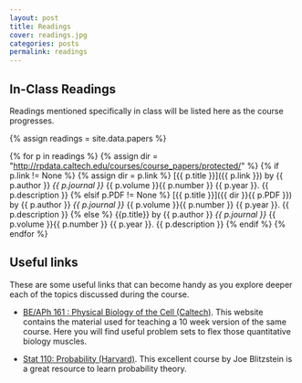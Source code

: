 ```yaml
---
layout: post
title: Readings
cover: readings.jpg
categories: posts
permalink: readings
---
```


## In-Class Readings

Readings mentioned specifically in class will be listed here as the course progresses.

{% assign readings = site.data.papers %}

{% for p in readings %}
{% assign dir = "http://rpdata.caltech.edu/courses/course_papers/protected/" %}
{% if p.link != None %}
{% assign dir = p.link %}
[{{ p.title }}]({{ p.link }}) by {{ p.author }} *{{ p.journal }}* {{ p.volume }}{{ p.number }} {{ p.year }}. {{ p.description }}
{% elsif p.PDF != None %}
[{{ p.title }}]({{ dir }}{{ p.PDF }}) by {{ p.author }} *{{ p.journal }}* {{ p.volume }}{{ p.number }} {{ p.year }}. {{ p.description }}
{% else %}
{{p.title}} by {{ p.author }} *{{ p.journal }}* {{ p.volume }}{{ p.number }} {{ p.year }}. {{ p.description }}
{% endif %}
{% endfor %}


## Useful links

These are some useful links that can become handy as you explore deeper each of the topics discussed during the course.

* [BE/APh 161 : Physical Biology of the Cell (Caltech)](http://beaph161.caltech.edu/2018/).  This website contains the material used for teaching a 10 week version of the same course. Here you will find useful problem sets to flex those quantitative biology muscles.

* [Stat 110: Probability (Harvard)](https://projects.iq.harvard.edu/stat110/home).  This excellent course by Joe Blitzstein is a great resource to learn probability theory.
